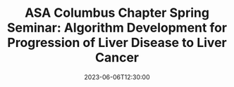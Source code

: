 ---
# Documentation: https://wowchemy.com/docs/managing-content/
type: webinar
title: "ASA Columbus Chapter Spring Seminar: Algorithm Development for Progression of Liver Disease to Liver Cancer"
url_freeregister: https://osu.zoom.us/meeting/register/tJAtce-rqz0sE9GhQUznvkdGqepjTOTVQwK3#/registration
date: 2023-06-06T12:30:00
date_end: 2023-06-06T14:00:00
all_day: false
speaker: "Susan Gawel"
location: "Hybrid; Fisher Hall Room 168, Franklin University, 300 E. Rich St, Columbus, OH 43215"
---